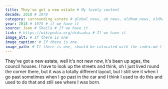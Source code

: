 ```yaml
---
title: They've got a new estate # My lovely content
decade: 2010 # 1970
category: surrounding_estate # global_news, uk_news, oldham_news, oldham_history, towers, surrounding_estate # Always exactly one category
year: 2018 # 1975 # if we have it
source: Jean # Sheila # If we have it
link: # https://wikipedia.org/dsdsadsa # If we have it
image_alt: # If there is one
image_caption: # If there is one
image_path: # If there is one, should be colocated with the index.md file in the folder
---
```


They've got a new estate, well it's not new now, it's been up ages, the council houses. I have to look up the streets and think, oh I just lived round the corner there, but it was a totally different layout, but I still see it when I go past sometimes when I go past in the car and I think I used to do this and used to do that and still see where I was born.
